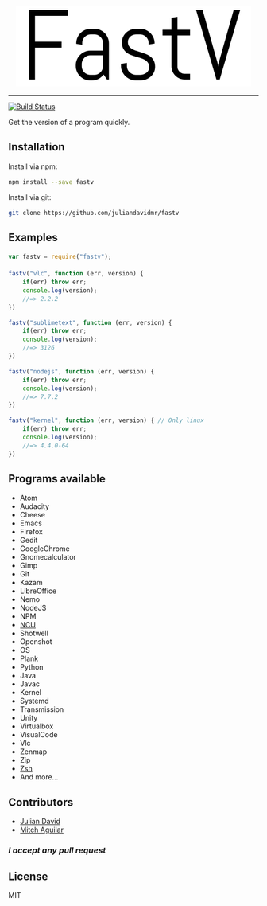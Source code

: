 <p align="center"><img src="./docs/img.png"></p>

-------------

[![Build Status](https://travis-ci.org/juliandavidmr/fastv.svg?branch=master)](https://travis-ci.org/juliandavidmr/fastv)


Get the version of a program quickly.

## Installation
Install via npm:
```bash
npm install --save fastv
```
Install via git:
```bash
git clone https://github.com/juliandavidmr/fastv
```

## Examples
```js
var fastv = require("fastv");

fastv("vlc", function (err, version) {
    if(err) throw err;
    console.log(version);
    //=> 2.2.2
})
```

```js
fastv("sublimetext", function (err, version) {
    if(err) throw err;
    console.log(version);
    //=> 3126
})
```

```js
fastv("nodejs", function (err, version) {
    if(err) throw err;
    console.log(version);
    //=> 7.7.2
})
```

```js
fastv("kernel", function (err, version) { // Only linux
    if(err) throw err;
    console.log(version);
    //=> 4.4.0-64
})
```

## Programs available
* Atom
* Audacity
* Cheese
* Emacs
* Firefox
* Gedit
* GoogleChrome
* Gnomecalculator
* Gimp
* Git
* Kazam
* LibreOffice
* Nemo
* NodeJS
* NPM
* [NCU](https://www.npmjs.com/package/npm-check-updates)
* Shotwell
* Openshot
* OS
* Plank
* Python
* Java
* Javac
* Kernel                
* Systemd
* Transmission
* Unity
* Virtualbox
* VisualCode
* Vlc
* Zenmap
* Zip
* [Zsh](https://github.com/robbyrussell/oh-my-zsh)
* And more...

## Contributors

* [Julian David](https://github.com/juliandavidmr)
* [Mitch Aguilar](https://github.com/MitchAguilar)


### _I accept any pull request_

## License
MIT